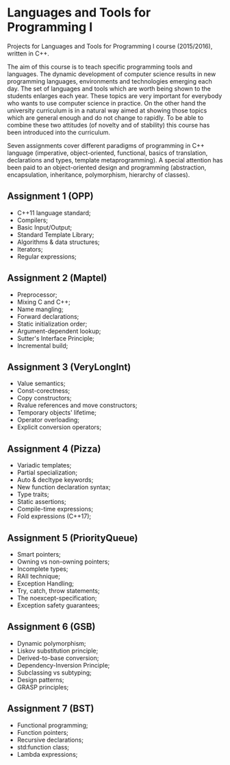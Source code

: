 Languages and Tools for Programming I
=====================================

Projects for Languages and Tools for Programming I course (2015/2016), written in C++. 

The aim of this course is to teach specific programming tools and languages. The dynamic development of computer science results in new programming languages, environments and technologies emerging each day. The set of languages and tools which are worth being shown to the students enlarges each year. These topics are very important for everybody who wants to use computer science in practice. On the other hand the university curriculum is in a natural way aimed at showing those topics which are general enough and do not change to rapidly. To be able to combine these two attitudes (of novelty and of stability) this course has been introduced into the curriculum.

Seven assignments cover different paradigms of programming in C++ language (imperative, object-oriented, functional, basics of translation, declarations and types, template metaprogramming). A special attention has been paid to an object-oriented design and programming (abstraction, encapsulation, inheritance, polymorphism, hierarchy of classes).
 
 
Assignment 1 (OPP)
------------------

* C++11 language standard;
* Compilers;
* Basic Input/Output;
* Standard Template Library;
* Algorithms & data structures;
* Iterators;
* Regular expressions;


Assignment 2 (Maptel)
---------------------

* Preprocessor;
* Mixing C and C++;
* Name mangling;
* Forward declarations;
* Static initialization order;
* Argument-dependent lookup;
* Sutter's Interface Principle;
* Incremental build;


Assignment 3 (VeryLongInt)
--------------------------

* Value semantics;
* Const-corectness;
* Copy constructors;
* Rvalue references and move constructors;
* Temporary objects' lifetime;
* Operator overloading;
* Explicit conversion operators;


Assignment 4 (Pizza)
--------------------
 
* Variadic templates;
* Partial specialization;
* Auto & decltype keywords;
* New function declaration syntax;
* Type traits;
* Static assertions;
* Compile-time expressions;
* Fold expressions (C++17);


Assignment 5 (PriorityQueue)
----------------------------

* Smart pointers;
* Owning vs non-owning pointers;
* Incomplete types;
* RAII technique;
* Exception Handling;
* Try, catch, throw statements;
* The noexcept-specification;
* Exception safety guarantees;


Assignment 6 (GSB)
------------------

* Dynamic polymorphism;
* Liskov substitution principle;
* Derived-to-base conversion;
* Dependency-Inversion Principle;
* Subclassing vs subtyping;
* Design patterns;
* GRASP principles;


Assignment 7 (BST)
------------------

* Functional programming;
* Function pointers;
* Recursive declarations;
* std:function class;
* Lambda expressions;

